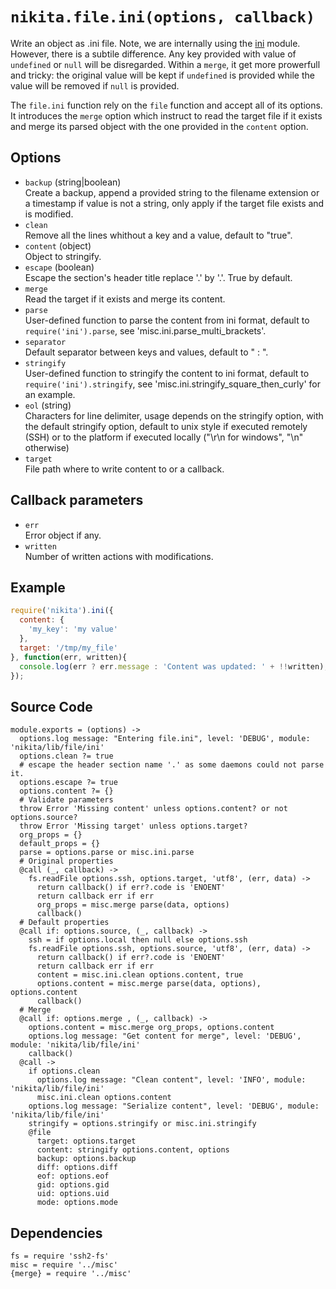 
# `nikita.file.ini(options, callback)`

Write an object as .ini file. Note, we are internally using the [ini] module.
However, there is a subtile difference. Any key provided with value of 
`undefined` or `null` will be disregarded. Within a `merge`, it get more
prowerfull and tricky: the original value will be kept if `undefined` is
provided while the value will be removed if `null` is provided.

The `file.ini` function rely on the `file` function and accept all of its
options. It introduces the `merge` option which instruct to read the
target file if it exists and merge its parsed object with the one
provided in the `content` option.

## Options   

* `backup` (string|boolean)   
  Create a backup, append a provided string to the filename extension or a
  timestamp if value is not a string, only apply if the target file exists and
  is modified.
* `clean`   
  Remove all the lines whithout a key and a value, default to "true".
* `content` (object)   
  Object to stringify.
* `escape` (boolean)   
  Escape the section's header title replace '.' by '\.'. True by default.
* `merge`   
  Read the target if it exists and merge its content.
* `parse`   
  User-defined function to parse the content from ini format, default to
  `require('ini').parse`, see 'misc.ini.parse_multi_brackets'.
* `separator`   
  Default separator between keys and values, default to " : ".
* `stringify`   
  User-defined function to stringify the content to ini format, default to
  `require('ini').stringify`, see 'misc.ini.stringify_square_then_curly' for
  an example.
* `eol` (string)   
  Characters for line delimiter, usage depends on the stringify option, with 
  the default stringify option, default to unix style if executed remotely 
  (SSH) or to the platform if executed locally ("\r\n for windows", 
  "\n" otherwise)
* `target`   
  File path where to write content to or a callback.

## Callback parameters

* `err`   
  Error object if any.   
* `written`   
  Number of written actions with modifications.   

## Example

```js
require('nikita').ini({
  content: {
    'my_key': 'my value'
  },
  target: '/tmp/my_file'
}, function(err, written){
  console.log(err ? err.message : 'Content was updated: ' + !!written);
});
```

## Source Code

    module.exports = (options) ->
      options.log message: "Entering file.ini", level: 'DEBUG', module: 'nikita/lib/file/ini'
      options.clean ?= true
      # escape the header section name '.' as some daemons could not parse it.
      options.escape ?= true
      options.content ?= {}
      # Validate parameters
      throw Error 'Missing content' unless options.content? or not options.source?
      throw Error 'Missing target' unless options.target?
      org_props = {}
      default_props = {}
      parse = options.parse or misc.ini.parse
      # Original properties
      @call (_, callback) ->
        fs.readFile options.ssh, options.target, 'utf8', (err, data) ->
          return callback() if err?.code is 'ENOENT'
          return callback err if err
          org_props = misc.merge parse(data, options)
          callback()
      # Default properties
      @call if: options.source, (_, callback) ->
        ssh = if options.local then null else options.ssh
        fs.readFile options.ssh, options.source, 'utf8', (err, data) ->
          return callback() if err?.code is 'ENOENT'
          return callback err if err
          content = misc.ini.clean options.content, true
          options.content = misc.merge parse(data, options), options.content
          callback()
      # Merge
      @call if: options.merge , (_, callback) ->
        options.content = misc.merge org_props, options.content
        options.log message: "Get content for merge", level: 'DEBUG', module: 'nikita/lib/file/ini'
        callback()
      @call ->
        if options.clean
          options.log message: "Clean content", level: 'INFO', module: 'nikita/lib/file/ini'
          misc.ini.clean options.content
        options.log message: "Serialize content", level: 'DEBUG', module: 'nikita/lib/file/ini'
        stringify = options.stringify or misc.ini.stringify
        @file
          target: options.target
          content: stringify options.content, options
          backup: options.backup
          diff: options.diff
          eof: options.eof
          gid: options.gid
          uid: options.uid
          mode: options.mode

## Dependencies

    fs = require 'ssh2-fs'
    misc = require '../misc'
    {merge} = require '../misc'

[ini]: https://github.com/isaacs/ini
